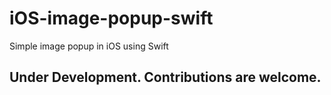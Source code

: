 # iOS-image-popup-swift
Simple image popup in iOS using Swift

## Under Development. Contributions are welcome.

